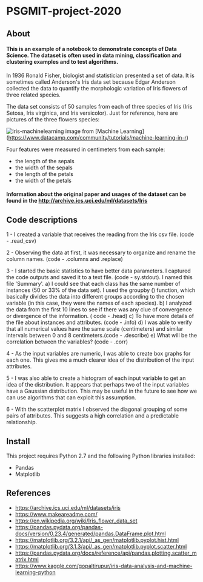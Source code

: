# **PSGMIT-project-2020**

## About

#### This is an example of a notebook to demonstrate concepts of Data Science. The dataset is often used in data mining, classification and clustering examples and to test algorithms.

In 1936 Ronald Fisher, biologist and statistician presented a set of data. It is sometimes called Anderson's Iris data set because Edgar Anderson collected the data to quantify the morphologic variation of Iris flowers of three related species.

The data set consists of 50 samples from each of three species of Iris (Iris Setosa, Iris virginica, and Iris versicolor). Just for reference, here are pictures of the three flowers species:

![iris-machinelearning](https://user-images.githubusercontent.com/29405430/79043073-c1b01300-7bf4-11ea-9038-e99a9785db50.png)
image from [Machine Learning] (https://www.datacamp.com/community/tutorials/machine-learning-in-r)

Four features were measured in centimeters from each sample: 
* the length of the sepals
* the width of the sepals
* the length of the petals
* the width of the petals

#### Information about the original paper and usages of the dataset can be found in the http://archive.ics.uci.edu/ml/datasets/Iris

## Code descriptions

1 - I created a variable that receives the reading from the Iris csv file. (code - .read_csv)

2 - Observing the data at first, it was necessary to organize and rename the column names. (code - .columns and .replace)

3 - I started the basic statistics to have better data parameters. I captured the code outputs and saved it to a text file. (code - sy.stdout). I named this file 'Summary'.
  a) I could see that each class has the same number of instances (50 or 33% of the data set). I used the groupby () function, which basically divides the data into different groups according to the chosen variable (in this case, they were the names of each species).
  b) I analyzed the data from the first 10 lines to see if there was any clue of convergence or divergence of the information. ( code - .head)
  c) To have more details of the file about instances and attributes. (code - .info)
  d) I was able to verify that all numerical values have the same scale (centimeters) and similar intervals between 0 and 8 centimeters.(code - .describe) 
  e) What will be the correlation between the variables? (code - .corr)
  
4 - As the input variables are numeric, I was able to create box graphs for each one. This gives me a much clearer idea of the distribution of the input attributes.

5 - I was also able to create a histogram of each input variable to get an idea of the distribution. It appears that perhaps two of the input variables have a Gaussian distribution. This may be useful in the future to see how we can use algorithms that can exploit this assumption.

6 - With the scatterplot matrix I observed the diagonal grouping of some pairs of attributes. This suggests a high correlation and a predictable relationship.

## Install
This project requires Python 2.7 and the following Python libraries installed:

* Pandas
* Matplotlib


## References
* https://archive.ics.uci.edu/ml/datasets/iris
* https://www.makeareadme.com/
* https://en.wikipedia.org/wiki/Iris_flower_data_set
* https://pandas.pydata.org/pandas-docs/version/0.23.4/generated/pandas.DataFrame.plot.html
* https://matplotlib.org/3.2.1/api/_as_gen/matplotlib.pyplot.hist.html
* https://matplotlib.org/3.1.3/api/_as_gen/matplotlib.pyplot.scatter.html
* https://pandas.pydata.org/docs/reference/api/pandas.plotting.scatter_matrix.html
* https://www.kaggle.com/gopaltirupur/iris-data-analysis-and-machine-learning-python
